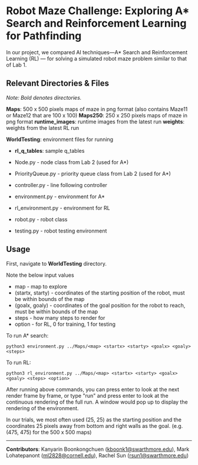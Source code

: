 <!-- Give detailed instructions for how to run your code here. Be sure to indicate
where all of your data sets are located on the CS system. -->


# Robot Maze Challenge: Exploring A* Search and Reinforcement Learning for Pathfinding

In our project, we compared AI techniques—A* Search and Reinforcement Learning (RL) — for solving a simulated robot maze problem similar to that of Lab 1.

## Relevant Directories & Files

*Note: Bold denotes directories.*

**Maps**: 500 x 500 pixels maps of maze in png format (also contains Maze11 or Maze12 that are 100 x 100)
**Maps250**: 250 x 250 pixels maps of maze in png format
**runtime_images**: runtime images from the latest run
**weights**: weights from the latest RL run

**WorldTesting**: environment files for running
- **rl_q_tables**: sample q_tables

- Node.py - node class from Lab 2 (used for A*)
- PriorityQueue.py - priority queue class from Lab 2 (used for A*)
- controller.py - line following controller 
- environment.py - environment for A* 
- rl_environment.py - environment for RL
- robot.py - robot class
- testing.py - robot testing environment

## Usage

First, navigate to **WorldTesting** directory.

Note the below input values

- map - map to explore
- (startx, starty) - coordinates of the starting position of the robot, must
  be within bounds of the map
- (goalx, goaly) - coordinates of the goal position for the robot to reach,
  must be within bounds of the map
- steps - how many steps to render for 
- option - for RL, 0 for training, 1 for testing

To run A* search:
```
python3 environment.py ../Maps/<map> <startx> <starty> <goalx> <goaly> <steps>
```

To run RL:
```
python3 rl_environment.py ../Maps/<map> <startx> <starty> <goalx> <goaly> <steps> <option>
```
After running above commands, you can press enter to look at the next render frame by frame, or type "run" and press enter to look at the continuous rendering of the full run. A window would pop up to display the rendering of the environment. 

In our trials, we most often used (25, 25) as the starting position and the coordinates 25 pixels away from bottom and right walls as the goal. (e.g. (475, 475) for the 500 x 500 maps)
___________

**Contributors**: Kanyarin Boonkongchuen (kboonk1@swarthmore.edu), Mark Lohatepanont (ml2828@cornell.edu), Rachel Sun (rsun1@swarthmore.edu)
